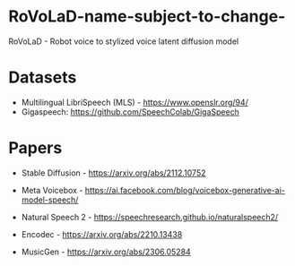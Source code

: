 # RoVoLaD-name-subject-to-change-
RoVoLaD - Robot voice to stylized voice latent diffusion model


# Datasets
- Multilingual LibriSpeech (MLS) - https://www.openslr.org/94/
- Gigaspeech: https://github.com/SpeechColab/GigaSpeech

# Papers
- Stable Diffusion - https://arxiv.org/abs/2112.10752
- Meta Voicebox - https://ai.facebook.com/blog/voicebox-generative-ai-model-speech/
- Natural Speech 2 - https://speechresearch.github.io/naturalspeech2/

- Encodec - https://arxiv.org/abs/2210.13438
- MusicGen - https://arxiv.org/abs/2306.05284
